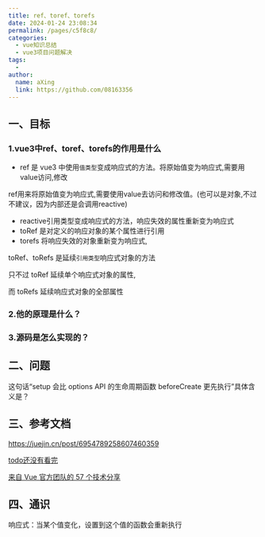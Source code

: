 ```yaml
---
title: ref、toref、torefs
date: 2024-01-24 23:08:34
permalink: /pages/c5f8c8/
categories:
  - vue知识总结
  - vue3项目问题解决
tags:
  - 
author: 
  name: aXing
  link: https://github.com/08163356
---
```


## 一、目标

### 1.vue3中ref、toref、torefs的作用是什么

- ref 是 vue3 中使用`值类型`变成响应式的方法。将原始值变为响应式,需要用value访问,修改

ref用来将原始值变为响应式,需要使用value去访问和修改值。(也可以是对象,不过不建议，因为内部还是会调用reactive)

- reactive引用类型变成响应式的方法，响应失效的属性重新变为响应式
- toRef 是对定义的响应对象的某个属性进行引用
- torefs 将响应失效的对象重新变为响应式,

toRef、toRefs 是延续`引用类型`响应式对象的方法

只不过 toRef 延续单个响应式对象的属性,

而 toRefs 延续响应式对象的全部属性

### 2.他的原理是什么？

### 3.源码是怎么实现的？

## 二、问题

这句话“setup 会比 options API 的生命周期函数 beforeCreate 更先执行”具体含义是？

## 三、参考文档

https://juejin.cn/post/6954789258607460359

[todo还没有看完](https://juejin.cn/post/7113585532218638344)

[来自 Vue 官方团队的 57 个技术分享](https://juejin.cn/post/7087747188817657892)

## 四、通识

响应式：当某个值变化，设置到这个值的函数会重新执行